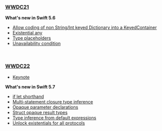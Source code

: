 ### [WWDC21](./WWDC21/)

**What's new in Swift 5.6**
- [Allow coding of non String/Int keyed Dictionary into a KeyedContainer](./WWDC21/codingkeyrepresentable.md)
- [Existential any](./WWDC21/existential-any.md)
- [Type placeholders](./WWDC21/type-placeholders.md)
- [Unavailability condition](./WWDC21/unavailability-condition.md)

&nbsp;
### [WWDC22](./WWDC22/)

- [Keynote](./WWDC22/keynote-ios.md)

**What's new in Swift 5.7**
- [if let shorthand](./WWDC22/if-let-shorthand.md)
- [Multi-statement closure type inference](./WWDC22/multi-statement-closure-type-inference.md)
- [Opaque parameter declarations](./WWDC22/opaque-parameter-declarations.md)
- [Struct opaque result types](./WWDC22/struct-opaque-result-types.md)
- [Type inference from default expressions](./WWDC22/type-inference-from-default-expressions.md)
- [Unlock existentials for all protocols](./WWDC22/unlock-existentials-for-all-protocols.md)